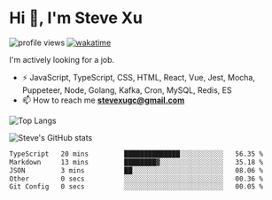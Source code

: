 # Hi 👋, I'm Steve Xu

![profile views](https://komarev.com/ghpvc/?username=nusr&color=green)
[![wakatime](https://wakatime.com/badge/user/0653cda0-f622-4930-8974-c19a957fc488.svg)](https://wakatime.com/@0653cda0-f622-4930-8974-c19a957fc488)

I'm actively looking for a job.

- ⚡ JavaScript, TypeScript, CSS, HTML, React, Vue, Jest, Mocha,
Puppeteer, Node, Golang, Kafka, Cron, MySQL, Redis, ES
- 📫 How to reach me **stevexugc@gmail.com**

![Top Langs](https://github-readme-stats.vercel.app/api/top-langs/?username=nusr&langs_count=8&layout=compact)

![Steve's GitHub stats](https://github-readme-stats.vercel.app/api?username=nusr&show_icons=true)

<!--START_SECTION:waka-->

```txt
TypeScript   20 mins         ██████████████░░░░░░░░░░░   56.35 %
Markdown     13 mins         ████████▓░░░░░░░░░░░░░░░░   35.18 %
JSON         3 mins          ██░░░░░░░░░░░░░░░░░░░░░░░   08.06 %
Other        0 secs          ░░░░░░░░░░░░░░░░░░░░░░░░░   00.36 %
Git Config   0 secs          ░░░░░░░░░░░░░░░░░░░░░░░░░   00.05 %
```

<!--END_SECTION:waka-->
